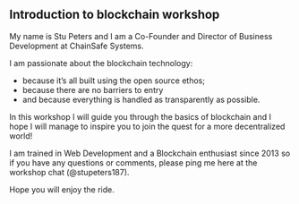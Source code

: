 
## Introduction to blockchain workshop

My name is Stu Peters and I am a Co-Founder and Director of Business Development at ChainSafe Systems.

I am passionate about the blockchain technology:
* because it’s all built using the open source ethos;
* because there are no barriers to entry
* and because everything is handled as transparently as possible.

In this workshop I will guide you through the basics of blockchain and I hope I will manage to inspire you to join the quest for a more decentralized world!

I am trained in Web Development and a Blockchain enthusiast since 2013 so if you have any questions or comments, please ping me here at the workshop chat (@stupeters187).

Hope you will enjoy the ride.
